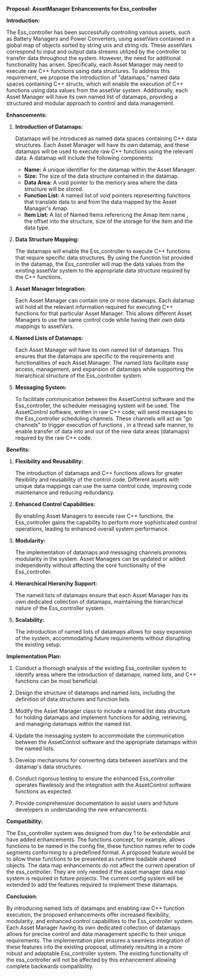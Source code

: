 **Proposal: AssetManager Enhancements for Ess_controller**

**Introduction:**

The Ess_controller has been successfully controlling various assets, such as Battery Managers and Power Converters, using assetVars contained in a global map of objects sorted by string uris and string ids. These assetVars correspond to input and output data streams utilized by the controller to transfer data throughout the system. However, the need for additional functionality has arisen. Specifically, each Asset Manager may need to execute raw C++ functions using data structures. To address this requirement, we propose the introduction of "datamaps," named data spaces containing C++ structs, which will enable the execution of C++ functions using data values from the assetVar system. Additionally, each Asset Manager will have its own named list of datamaps, providing a structured and modular approach to control and data management.



**Enhancements:**

1. **Introduction of Datamaps:**

   Datamaps will be introduced as named data spaces containing C++ data structures. Each Asset Manager will have its own datamap, and these datamaps will be used to execute raw C++ functions using the relevant data. A datamap will include the following components:
   
   - **Name:** A unique identifier for the datamap within the Asset Manager.
   - **Size:** The size of the data structure contained in the datamap.
   - **Data Area:** A void pointer to the memory area where the data structure will be stored.
   - **Function List:** A named list of void pointers representing functions that translate data to and from the data mapped by the Asset Manager's Amap.
   - **Item List:** A list of Named Items referencng the Amap item name , the offset into the structure, size of the storage for the item and the data type.
   
2. **Data Structure Mapping:**

   The datamaps will enable the Ess_controller to execute C++ functions that require specific data structures. By using the function list provided in the datamap, the Ess_controller will map the data values from the existing assetVar system to the appropriate data structure required by the C++ functions.
   
3. **Asset Manager Integration:**

   Each Asset Manager can contain one or more  datamaps. Each datamap will hold all the relevant information required for executing C++ functions for that particular Asset Manager. This allows different Asset Managers to use the same control code while having their own data mappings to assetVars.

4. **Named Lists of Datamaps:**

   Each Asset Manager will have its own named list of datamaps. This ensures that the datamaps are specific to the requirements and functionalities of each Asset Manager. The named lists facilitate easy access, management, and expansion of datamaps while supporting the hierarchical structure of the Ess_controller system.

5. **Messaging System:**

   To facilitate communication between the AssetControl software and the Ess_controller, the scheduler  messaging system will be used. The AssetControl software, written in raw C++ code, will send messages to the Ess_controller scheduling channels. These channels will act as "go channels" to trigger execution of functions , in a thread safe manner, to enable transfer of data into and out of the new data areas (datamaps) required by the raw C++ code.

**Benefits:**

1. **Flexibility and Reusability:**

   The introduction of datamaps and C++ functions allows for greater flexibility and reusability of the control code. Different assets with unique data mappings can use the same control code, improving code maintenance and reducing redundancy.

2. **Enhanced Control Capabilities:**

   By enabling Asset Managers to execute raw C++ functions, the Ess_controller gains the capability to perform more sophisticated control operations, leading to enhanced overall system performance.

3. **Modularity:**

   The implementation of datamaps and messaging channels promotes modularity in the system. Asset Managers can be updated or added independently without affecting the core functionality of the Ess_controller.

4. **Hierarchical Hierarchy Support:**

   The named lists of datamaps ensure that each Asset Manager has its own dedicated collection of datamaps, maintaining the hierarchical nature of the Ess_controller system.

5. **Scalability:**

   The introduction of named lists of datamaps allows for easy expansion of the system, accommodating future requirements without disrupting the existing setup.

**Implementation Plan:**

1. Conduct a thorough analysis of the existing Ess_controller system to identify areas where the introduction of datamaps, named lists, and C++ functions can be most beneficial.

2. Design the structure of datamaps and named lists, including the definition of data structures and function lists.

3. Modify the Asset Manager class to include a named list data structure for holding datamaps and implement functions for adding, retrieving, and managing datamaps within the named list.

4. Update the messaging system to accommodate the communication between the AssetControl software and the appropriate datamaps within the named lists.

5. Develop mechanisms for converting data between assetVars and the datamap's data structures.

6. Conduct rigorous testing to ensure the enhanced Ess_controller operates flawlessly and the integration with the AssetControl software functions as expected.

7. Provide comprehensive documentation to assist users and future developers in understanding the new enhancements.

**Compatibility:**

The Ess_controller system was designed from day 1 to be extendable and have added enhancements. 
The functions concept, for example,  allows functions to be named in the config file, these function names refer to code segments conforming to a predefined format. A proposed feature would be to allow these functions to be presented as runtime loadable shared objects. The data map enhancements do not affect the current operation of the ess_controller. They are only needed if the asset manager data map system is required in future projects. The current config system will be extended to add the features required to implement these datamaps.


**Conclusion:**

By introducing named lists of datamaps and enabling raw C++ function execution, the proposed enhancements offer increased flexibility, modularity, and enhanced control capabilities to the Ess_controller system. Each Asset Manager having its own dedicated collection of datamaps allows for precise control and data management specific to their unique requirements. The implementation plan ensures a seamless integration of these features into the existing proposal, ultimately resulting in a more robust and adaptable Ess_controller system.
The existing functionality of the ess_controller will not be affected by this enhancement allowing complete backwards compatibility.
